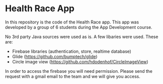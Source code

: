 # Health Race App
In this repository is the code of the Health Race app. This app was developed by a group of 6 students during the App Development course.

No 3rd party Java sources were used as is. A few libaries were used. These are:
- Firebase libraries (authentication, store, realtime database)
- Glide (https://github.com/bumptech/glide)
- Circle image view (https://github.com/hdodenhof/CircleImageView)

In order to access the firebase you will need permission. Please send the request with a gmail email to the team and we will give you access.
